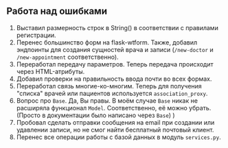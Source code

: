 ## Работа над ошибками
1. Выставил размерность строк в String() в соответствии с правилами регистрации.
2. Перенес большинство форм на flask-wtform. 
Также, добавил эндпоинты для создания сущностей врача и записи (`/new-doctor` и `/new-appointment` соответственно).
3. Переработал передачу параметров. Теперь передача происходит через HTML-атрибуты.
4. Добавил проверки на правильность ввода почти во всех формах.
5. Переработал связь многие-ко-многим. Теперь для получения "списка" врачей или пациентов используется `association_proxy`.
6. Вопрос про `Base`. Да, Вы правы. В моём случае `Base` никак не расширяла функционал `Model`. Соответственно, её можно убрать.
(Просто в документации было написано через `Base`) )
7. Пробовал сделать отправки сообщения на email при создании или удавлении записи, но не смог найти бесплатный почтовый клиент.
8. Перенес все операции работы с базой данных в модуль `services.py`.